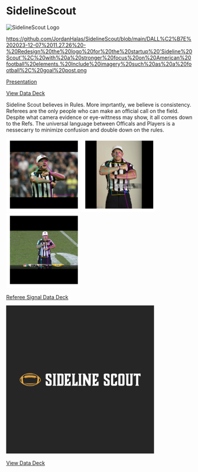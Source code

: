 # SidelineScout
<img src="https://github.com/JordanHalas/SidelineScout/blob/main/DALL%C2%B7E%202023-12-07%2011.27.26%20-%20Redesign%20the%20logo%20for%20the%20startup%20'Sideline%20Scout'%2C%20with%20a%20stronger%20focus%20on%20American%20football%20elements.%20Include%20imagery%20such%20as%20a%20football%2C%20goal%20post.png" alt="SidelineScout Logo" width="400"/>

https://github.com/JordanHalas/SidelineScout/blob/main/DALL%C2%B7E%202023-12-07%2011.27.26%20-%20Redesign%20the%20logo%20for%20the%20startup%20'Sideline%20Scout'%2C%20with%20a%20stronger%20focus%20on%20American%20football%20elements.%20Include%20imagery%20such%20as%20a%20football%2C%20goal%20post.png

[Presentation](https://fau-my.sharepoint.com/:p:/g/personal/jhalas2021_fau_edu/EZ--zg667HVLrJrXBCmoWNgBPlgiJJStSz_NIHlhPvjUtA?e=xDhF6S)

[View Data Deck](https://docs.google.com/presentation/d/1s-3XwArqzks6DPu_DDcLldfSc8wgA9nYkfS7Ku21uXY/edit?usp=sharing)

Sideline Scout believes in Rules. More imprtantly, we believe is consistency. Referees are the only people who can make an official call on the field. Despite what camera evidence or eye-wittness may show, it all comes down to the Refs. The universal language between Officals and Players is a nessecarry to minimize confusion and double down on the rules.

<img src="https://github.com/JordanHalas/SidelineScout/raw/main/FalseStart1.png" alt="Image Alt Text" width="200"/>
<img src="https://github.com/JordanHalas/SidelineScout/blob/main/FalseStart2.png" alt="Image Alt Text" width="200"/>
<img src="https://github.com/JordanHalas/SidelineScout/blob/main/FalseStart3.png" alt="Image Alt Text" width="200"/>

[Referee Signal Data Deck](https://docs.google.com/presentation/d/1flHv4ys7hqtWPr6Scjil9JMpQmDz6lFumikzIGEu8P0/edit?usp=sharing)

<img src="https://github.com/JordanHalas/SidelineScout/raw/main/SidelineScoutLOGO.webp" alt="SidelineScout Logo" width="400"/>

[View Data Deck](https://docs.google.com/presentation/d/1s-3XwArqzks6DPu_DDcLldfSc8wgA9nYkfS7Ku21uXY/edit?usp=sharing)
